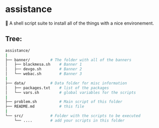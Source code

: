 # assistance
:open_file_folder: A shell script suite to install all of the things with a nice
environement.

## Tree:
``` bash
assistance/
|
├── banner/         # The folder with all of the banners
│   ├── blackmesa.sh    # Banner 1
│   ├── devgo.sh        # Banner 2
│   └── webac.sh        # Banner 3
|
├── data/           # Data folder for misc information
│   ├── packages.txt    # list of the packages
│   └── vars.sh         # global variables for the scripts
|
├── problem.sh          # Main script of this folder
├── README.md           # this file
|
└── src/            # Folder with the scripts to be executed
    └── ....        # add your scripts in this folder
```
